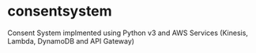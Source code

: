 # consentsystem

Consent System implmented using Python v3 and AWS Services (Kinesis, Lambda, DynamoDB and API Gateway)
